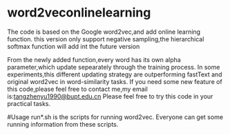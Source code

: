 # word2veconlinelearning
The code is based on the Google word2vec,and add online learning function.
this version only support negative sampling,the hierarchical softmax function will add int the future version

From the newly added function,every word has its own alpha parameter,which update sepearately through the training process.
In some experiments,this different updating strategy are outperforming fastText and original word2vec in word-similarity tasks.
If you need some new feature of this code,please feel free to contact me,my email is:tangzhenyu1990@bupt.edu.cn
Please feel free to try this code in your practical tasks.

#Usage
run*.sh is the scripts for running word2vec.
Everyone can get some running information from these scripts.
